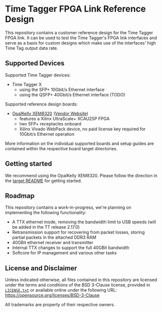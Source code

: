 # Time Tagger FPGA Link Reference Design

This repository contains a customer reference design for the Time Tagger FPGA
link. It can be used to test the Time Tagger's FPGA link interfaces and serve as
a basis for custom designs which make use of the interfaces' high Time Tag
output data rate.

## Supported Devices

Supported Time Tagger devices:
- Time Tagger X
  - using the SFP+ 10Gbit/s Ethernet interface
  - using the QSFP+ 40Gbit/s Ethernet interface (TODO)

Supported reference design boards:
- [OpalKelly XEM8320](./target/opalkelly-xem8320) ([Vendor Website](https://opalkelly.com/products/xem8320/))
  - features a Xilinx UltraScale+ XCAU25P FPGA
  - two SFP+ receptacles onboard
  - Xilinx Vivado WebPack device, no paid license key required for 10Gbit/s Ethernet operation

More information on the individual supported boards and setup guides are
contained within the respective board target directories.

## Getting started

We recommend using the OpalKelly XEM8320. Please follow the direction in the
[target README](./target/opalkelly-xem8320/README.md) for getting started.

## Roadmap

This repository contains a work-in-progress, we're planning on implementing the following functionality:
- A TTX ethernet mode, removing the bandwidth limit to USB speeds (will be added in the TT release 2.17.0)
- Retransmission support for recovering from packet losses, storing partial packets in the attached DDR3 RAM
- 40GBit ethernet receiver and transmitter
- Internal TTX changes to support the full 40GBit bandwidth
- Softcore for IP management and various other tasks

## License and Disclaimer

Unless indicated otherwise, all files contained in this repository are licensed
under the terms and conditions of the BSD 3-Clause license, provided in
[`LICENSE.txt`](./LICENSE.txt) or available online under the following URL:
https://opensource.org/licenses/BSD-3-Clause

All trademarks are property of their respective owners.
